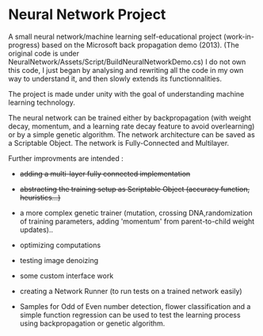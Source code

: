 # Neural Network Project

A small neural network/machine learning self-educational project (work-in-progress) based on the Microsoft back propagation demo (2013). 
(The original code is under NeuralNetwork/Assets/Script/BuildNeuralNetworkDemo.cs)
I do not own this code, I just began by analysing and rewriting all the code in my own way to understand it, and then slowly extends its functionnalities.

The project is made under unity with the goal of understanding machine learning technology.

The neural network can be trained either by backpropagation (with weight decay, momentum, and a learning rate decay feature to avoid overlearning) or by a simple genetic algorithm.
The network architecture can be saved as a Scriptable Object.
The network is Fully-Connected and Multilayer.
 
Further improvments are intended : 
* <s>adding a multi-layer fully connected implementation </s>
* <s>abstracting the training setup as Scriptable Object (accuracy function, heuristics...)</s>

* a more complex genetic trainer (mutation, crossing DNA,randomization of training parameters, adding 'momentum' from parent-to-child weight updates)..
* optimizing computations
* testing image denoizing 
* some custom interface work
* creating a Network Runner (to run tests on a trained network easily)
* Samples for Odd of Even number detection, flower classification and a simple function regression can be used to test the learning process using backpropagation or genetic algorithm.
